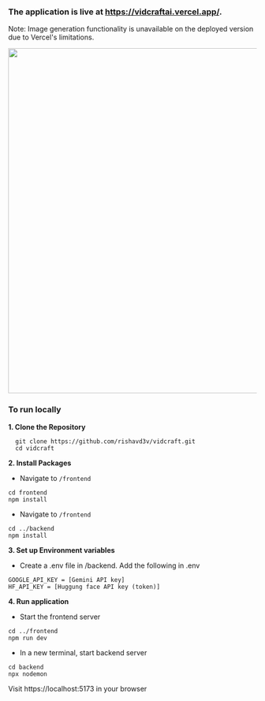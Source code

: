 ### The application is live at https://vidcraftai.vercel.app/.
Note: Image generation functionality is unavailable on the deployed version due to Vercel's limitations.

  
<p align="center">
  <img src="https://github.com/user-attachments/assets/900c9691-57ab-4800-a9a3-ec4b1e5dd42f" width="700" height="auto">
</p>

### To run locally
**1. Clone the Repository**
```
  git clone https://github.com/rishavd3v/vidcraft.git
  cd vidcraft
```
**2. Install Packages**  
  - Navigate to `/frontend`
```
cd frontend
npm install
```
- Navigate to `/frontend`
```
cd ../backend
npm install
```

**3. Set up Environment variables**
- Create a .env file in /backend. Add the following in .env
```
GOOGLE_API_KEY = [Gemini API key]
HF_API_KEY = [Huggung face API key (token)]
```
**4. Run application**
- Start the frontend server
```
cd ../frontend
npm run dev
```
- In a new terminal, start backend server
```
cd backend
npx nodemon
```

Visit https://localhost:5173 in your browser
